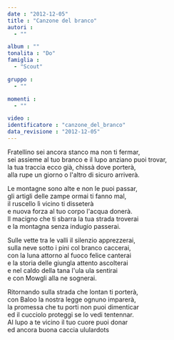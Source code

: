 ```yaml
---
date : "2012-12-05"
title : "Canzone del branco"
autori : 
  - ""

album : ""
tonalita : "Do"
famiglia : 
  - "Scout"

gruppo : 
  - ""

momenti : 
  - ""

video : 
identificatore : "canzone_del_branco"
data_revisione : "2012-12-05"
---
```

  
  
Fratellino sei ancora stanco ma non ti fermar,  
sei assieme al tuo branco e il lupo anziano puoi trovar,  
la tua traccia ecco già, chissà dove porterà,  
alla rupe un giorno o l'altro di sicuro arriverà.   
  
  
Le montagne sono alte e non le puoi passar,  
gli artigli delle zampe ormai ti fanno mal,  
il ruscello lì vicino ti disseterà  
e nuova forza al tuo corpo l'acqua donerà.  
Il macigno che ti sbarra la tua strada troverai  
e la montagna senza indugio passerai.   
  
  
  
Sulle vette tra le valli il silenzio apprezzerai,  
sulla neve sotto i pini col branco caccerai,  
con la luna attorno al fuoco felice canterai  
e la storia delle giungla attento ascolterai  
e nel caldo della tana l'ula ula sentirai  
e con Mowgli alla ne sognerai.  
  
  
Ritornando sulla strada che lontan ti porterà,  
con Baloo la nostra legge ognuno imparerà,  
la promessa che tu porti non puoi dimenticar  
ed il cucciolo proteggi se lo vedi tentennar.  
Al lupo a te vicino il tuo cuore puoi donar  
ed ancora buona caccia ululardots  
  
